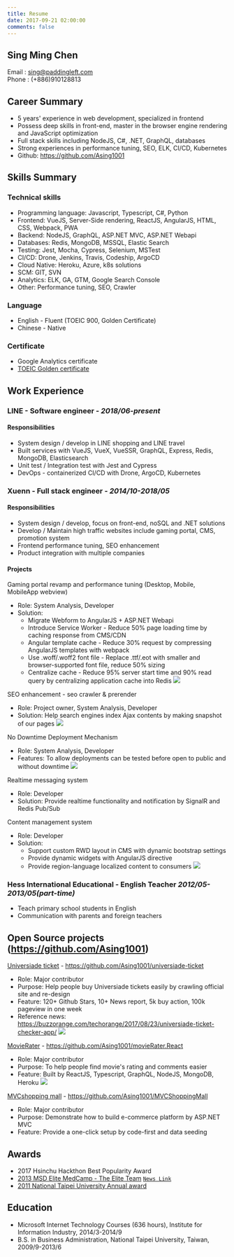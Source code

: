 ```yaml
---
title: Resume
date: 2017-09-21 02:00:00
comments: false
---
```


## Sing Ming Chen

Email : sing@paddingleft.com  
Phone : (+886)910128813

## Career Summary

- 5 years' experience in web development, specialized in frontend
- Possess deep skills in front-end, master in the browser engine rendering and JavaScript optimization
- Full stack skills including NodeJS, C#, .NET, GraphQL, databases
- Strong experiences in performance tuning, SEO, ELK, CI/CD, Kubernetes
- Github: https://github.com/Asing1001 

## Skills Summary

### Technical skills

- Programming language: Javascript, Typescript, C#, Python
- Frontend: VueJS, Server-Side rendering, ReactJS, AngularJS, HTML, CSS, Webpack, PWA
- Backend: NodeJS, GraphQL, ASP.NET MVC, ASP.NET Webapi
- Databases: Redis, MongoDB, MSSQL, Elastic Search
- Testing: Jest, Mocha, Cypress, Selenium, MSTest
- CI/CD: Drone, Jenkins, Travis, Codeship, ArgoCD
- Cloud Native: Heroku, Azure, k8s solutions
- SCM: GIT, SVN
- Analytics: ELK, GA, GTM, Google Search Console
- Other: Performance tuning, SEO, Crawler

### Language

- English - Fluent (TOEIC 900, Golden Certificate)
- Chinese - Native

### Certificate

- Google Analytics certificate
- [TOEIC Golden certificate](https://goo.gl/photos/gGjX7pcqvkGqMoZB8)

## Work Experience

### LINE - Software engineer - *2018/06-present*

#### Responsibilities

- System design / develop in LINE shopping and LINE travel
- Built services with VueJS, VueX, VueSSR, GraphQL, Express, Redis, MongoDB, Elasticsearch
- Unit test / Integration test with Jest and Cypress
- DevOps - containerized CI/CD with Drone, ArgoCD, Kubernetes

### Xuenn - Full stack engineer - *2014/10-2018/05*

#### Responsibilities

- System design / develop, focus on front-end, noSQL and .NET solutions
- Develop / Maintain high traffic websites include gaming portal, CMS, promotion system
- Frontend performance tuning, SEO enhancement
- Product integration with multiple companies

#### Projects

Gaming portal revamp and performance tuning (Desktop, Mobile, MobileApp webview)
  - Role: System Analysis, Developer
  - Solution: 
    - Migrate Webform to AngularJS + ASP.NET Webapi
    - Introduce Service Worker - Reduce 50% page loading time by caching response from CMS/CDN
    - Angular template cache - Reduce 30% request by compressing AngularJS templates with webpack
    - Use .woff/.woff2 font file - Replace .ttf/.eot with smaller and browser-supported font file, reduce 50% sizing
    - Centralize cache - Reduce 95% server start time and 90% read query by centralizing application cache into Redis
      ![](https://raw.githubusercontent.com/Asing1001/system-diagrams/master/centralized-cache.jpg)

SEO enhancement - seo crawler & prerender
  - Role: Project owner, System Analysis, Developer
  - Solution: Help search engines index Ajax contents by making snapshot of our pages
    ![](https://github.com/Asing1001/system-diagrams/blob/master/seo-crawler-prerender.jpg?raw=true)
    
No Downtime Deployment Mechanism  
  - Role: System Analysis, Developer
  - Features: To allow deployments can be tested before open to public and without downtime
    ![](https://user-images.githubusercontent.com/6785698/71785538-a5239e00-303b-11ea-87ef-99c03f5bc790.png)

Realtime messaging system
  - Role: Developer
  - Solution: Provide realtime functionality and notification by SignalR and Redis Pub/Sub

Content management system
  - Role: Developer
  - Solution:
    - Support custom RWD layout in CMS with dynamic bootstrap settings    
    - Provide dynamic widgets with AngularJS directive
    - Provide region-language localized content to consumers
    ![](https://github.com/Asing1001/system-diagrams/blob/master/CMS.jpg?raw=true)
    
### Hess International Educational - English Teacher *2012/05-2013/05(part-time)*

- Teach primary school students in English
- Communication with parents and foreign teachers
    
## Open Source projects (https://github.com/Asing1001)

[Universiade ticket](http://ticket.mvrater.com/) - https://github.com/Asing1001/universiade-ticket
  - Role: Major contributor
  - Purpose: Help people buy Universiade tickets easily by crawling official site and re-design
  - Feature: 120+ Github Stars, 10+ News report, 5k buy action, 100k pageview in one week
  - Reference news: https://buzzorange.com/techorange/2017/08/23/universiade-ticket-checker-app/
    ![](https://github.com/Asing1001/system-diagrams/blob/master/universiade-ticket.jpg?raw=true)

[MovieRater](https://www.mvrater.com/) - https://github.com/Asing1001/movieRater.React
  - Role: Major contributor
  - Purpose: To help people find movie's rating and comments easier
  - Feature: Built by ReactJS, Typescript, GraphQL, NodeJS, MongoDB, Heroku
    ![](https://github.com/Asing1001/system-diagrams/blob/master/mvrater.jpg?raw=true)

[MVCshopping mall](http://wecarestore.azurewebsites.net/) -  https://github.com/Asing1001/MVCShoppingMall
  - Role: Major contributor
  - Purpose: Demonstrate how to build e-commerce platform by ASP.NET MVC
  - Feature: Provide a one-click setup by code-first and data seeding

## Awards

- 2017 Hsinchu Hackthon Best Popularity Award
- [2013 MSD Elite MedCamp - The Elite Team](https://goo.gl/photos/kSca7Xf9csrJ2bsd8) [`News Link`](http://bit.ly/1B7iH4H)
- [2011 National Taipei University Annual award](https://goo.gl/photos/QtC9zUMR6qgHiVME7)

## Education

- Microsoft Internet Technology Courses (636 hours), Institute for Information Industry, 2014/3-2014/9
- B.S. in Business Administration, National Taipei University, Taiwan, 2009/9-2013/6
